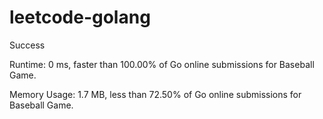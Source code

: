# leetcode-golang

Success

Runtime: 0 ms, faster than 100.00% of Go online submissions for Baseball Game.

Memory Usage: 1.7 MB, less than 72.50% of Go online submissions for Baseball Game.
